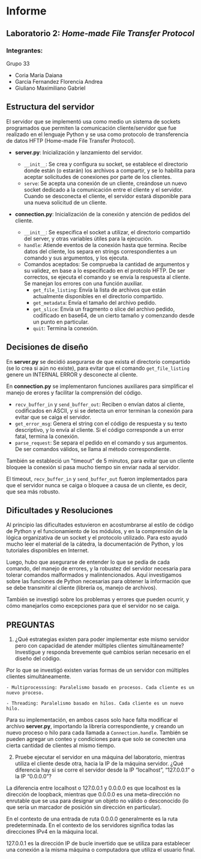 # Informe

## Laboratorio 2: _Home-made File Transfer Protocol_

### Integrantes:

Grupo 33

- Coria Maria Daiana
- Garcia Fernandez Florencia Andrea
- Giuliano Maximiliano Gabriel

## Estructura del servidor

El servidor que se implementó usa como medio un sistema de sockets programados que permiten la comunicación cliente/servidor que fue realizado en el lenguaje Python y se usa como protocolo de transferencia de datos HFTP (Home-made File Transfer Protocol).

- **server.py**: Inicialización y lanzamiento del servidor.

   - `__init__`: Se crea y configura su socket, se establece el directorio donde están (o estarán) los archivos a compartir, y se lo habilita para aceptar solicitudes de conexiones por parte de los clientes.
   - `serve`: Se acepta una conexión de un cliente, creándose un nuevo socket dedicado a la comunicación entre el cliente y el servidor. Cuando se desconecta el cliente, el servidor estará disponible para una nueva solicitud de un cliente.

- **connection.py**: Inicialización de la conexión y atención de pedidos del cliente.

   - `__init__`: Se especifica el socket a utilizar, el directorio compartido del server, y otras variables útiles para la ejecución.
   - `handle`: Atiende eventos de la conexión hasta que termina. Recibe datos del cliente, los separa en strings correspondientes a un comando y sus argumentos, y los ejecuta.
   - Comandos aceptados: Se comprueba la cantidad de argumentos y su validez, en base a lo especificado en el protcolo HFTP. De ser correctos, se ejecuta el comando y se envía la respuesta al cliente. Se manejan los errores con una función auxiliar.
      - `get_file_listing`: Envía la lista de archivos que están actualmente disponibles en el directorio compartido.
      - `get_metadata`: Envía el tamaño del archivo pedido.
      - `get_slice`: Envía un fragmento o slice del archivo pedido, codificado en base64, de un cierto tamaño y comenzando desde un punto en particular.
      - `quit`: Termina la conexión.

## Decisiones de diseño

En **server.py** se decidió asegurarse de que exista el directorio compartido (se lo crea si aún no existe), para evitar que el comando `get_file_listing` genere un INTERNAL ERROR y desconecte al cliente.

En **connection.py** se implementaron funciones auxiliares para simplificar el manejo de erores y facilitar la comprensión del código.

- `recv_buffer_in` y `send_buffer_out`: Reciben o envían datos al cliente, codificados en ASCII, y si se detecta un error terminan la conexión para evitar que se caiga el servidor.
- `get_error_msg`: Genera el string con el código de respuesta y su texto descriptivo, y lo envía al cliente. Si el código corresponde a un error fatal, termina la conexión.
- `parse_request`: Se separa el pedido en el comando y sus argumentos. De ser comandos válidos, se llama al método correspondiente.

También se estableció un "timeout" de 5 minutos, para evitar que un cliente bloquee la conexión si pasa mucho tiempo sin enviar nada al servidor.

El timeout, `recv_buffer_in` y `send_buffer_out` fueron implementados para que el servidor nunca se caiga o bloquee a causa de un cliente, es decir, que sea más robusto.

## Dificultades y Resoluciones

Al principio las dificultades estuvieron en acostumbrarse al estilo de código de Python y el funcionamiento de los módulos, y en la comprensión de la lógica organizativa de un socket y el protocolo utilizado. Para esto ayudó mucho leer el material de la cátedra, la documentación de Python, y los tutoriales disponibles en Internet.

Luego, hubo que asegurarse de entender lo que se pedía de cada comando, del manejo de errores, y la robustez del servidor necesaria para tolerar comandos malformados y malintencionados. Aquí investigamos sobre las funciones de Python necesarias para obtener la información que se debe transmitir al cliente (librería os, manejo de archivos).

También se investigó sobre los problemas y errores que pueden ocurrir, y cómo manejarlos como excepciones para que el servidor no se caiga.

## PREGUNTAS

1. ¿Qué estrategias existen para poder implementar este mismo servidor pero con capacidad de atender múltiples clientes simultáneamente? Investigue y responda brevemente qué cambios serían necesario en el diseño del código.

  Por lo que se investigó existen varias formas de un servidor con múltiples clientes simultáneamente.

    - Multiprocesssing: Paralelismo basado en procesos. Cada cliente es un nuevo proceso.

    - Threading: Paralelismo basado en hilos. Cada cliente es un nuevo hilo.

  Para su implementación, en ambos casos solo hace falta modificar el archivo **server.py**, importando la librería correspondiente, y creando un nuevo proceso o hilo para cada llamada a `Connection.handle`. También se pueden agregar un conteo y condiciones para que solo se conecten una cierta cantidad de clientes al mismo tiempo.

2. Pruebe ejecutar el servidor en una máquina del laboratorio, mientras utiliza el cliente desde otra, hacia la IP de la máquina servidor. ¿Qué diferencia hay si se corre el servidor desde la IP “localhost”, “127.0.0.1” o la IP “0.0.0.0”?

  La diferencia entre localhost o 127.0.0.1 y 0.0.0.0 es que localhost es la dirección de loopback, mientras que 0.0.0.0 es una meta-dirección no enrutable que se usa para designar un objeto no válido o desconocido (lo que sería un marcador de posición sin dirección en particular).

  En el contexto de una entrada de ruta 0.0.0.0 generalmente es la ruta predeterminada. En el contexto de los servidores significa todas las direcciones IPv4 en la máquina local.
  
  127.0.0.1 es la dirección IP de bucle invertido que se utiliza para establecer una conexión a la misma máquina o computadora que utiliza el usuario final.
